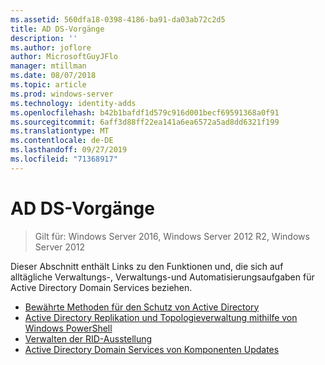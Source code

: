 ```yaml
---
ms.assetid: 560dfa18-0398-4186-ba91-da03ab72c2d5
title: AD DS-Vorgänge
description: ''
ms.author: joflore
author: MicrosoftGuyJFlo
manager: mtillman
ms.date: 08/07/2018
ms.topic: article
ms.prod: windows-server
ms.technology: identity-adds
ms.openlocfilehash: b42b1bafdf1d579c916d001becf69591368a0f91
ms.sourcegitcommit: 6aff3d88ff22ea141a6ea6572a5ad8dd6321f199
ms.translationtype: MT
ms.contentlocale: de-DE
ms.lasthandoff: 09/27/2019
ms.locfileid: "71368917"
---
```

# <a name="ad-ds-operations"></a>AD DS-Vorgänge

>Gilt für: Windows Server 2016, Windows Server 2012 R2, Windows Server 2012

Dieser Abschnitt enthält Links zu den Funktionen und, die sich auf alltägliche Verwaltungs-, Verwaltungs-und Automatisierungsaufgaben für Active Directory Domain Services beziehen.
  
* [Bewährte Methoden für den Schutz von Active Directory](../../../ad-ds/plan/security-best-practices/Best-Practices-for-Securing-Active-Directory.md)  
* [Active Directory Replikation und Topologieverwaltung mithilfe von Windows PowerShell](../../../ad-ds/manage/powershell/Active-Directory-Replication-and-Topology-Management-Using-Windows-PowerShell.md)  
* [Verwalten der RID-Ausstellung](../../../ad-ds/manage/Managing-RID-Issuance.md)  
* [Active Directory Domain Services von Komponenten Updates](../../../ad-ds/manage/component-updates/Active-Directory-Domain-Services-Component-Updates.md)
